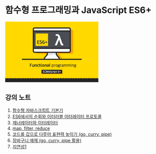 # 함수형 프로그래밍과 JavaScript ES6+

<a href="https://www.inflearn.com/course/functional-es6/">
    <img
    src="./es6_8.jpg"
    width="300"
    />
</a>

## 강의 노트

<!-- https://github.com/indongyoo/functional-javascript-01 -->

1.  [함수형 자바스크립트 기본기](./01.%20함수형%20자바스크립트%20기본기.md)
2.  [ES6에서의 순회와 이터러블 이터레이터 프로토콜](./02.%20ES6에서의%20순회와%20이터러블%20이터레이터%20프로토콜.md)
3.  [제너레이터와 이터레이터](./03.%20제너레이터와%20이터레이터.md)
4.  [map, filter, reduce](./04.%20map,%20filter,%20reduce.md)
5.  [코드를 값으로 다루어 표현력 높이기 (go, curry, pipe)](./05.%20코드를%20값으로%20다루어%20표현력%20높이기.md)
6.  [장바구니 예제 (go, curry, pipe 활용)](./06.%20장바구니%20예제.md)
7.  [지연성1](./07.%20지연성1.md)
